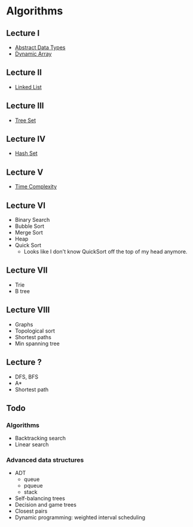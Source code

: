 # Algorithms

## Lecture I
* [Abstract Data Types][adt]
* [Dynamic Array][dynamic-array]

[adt]: ./abstract-data-types.md
[dynamic-array]: ./dynamic-array.md

## Lecture II

* [Linked List][linked-list]

[linked-list]: ./linked-list.md

## Lecture III

* [Tree Set][tree-set]

[tree-set]: ./tree-set.md

## Lecture IV

* [Hash Set][hash-set]

[hash-set]: ./hash-set.md

## Lecture V

* [Time Complexity][time-complexity]

[time-complexity]: ./time-complexity.md

## Lecture VI

* Binary Search
* Bubble Sort
* Merge Sort
* Heap
* Quick Sort
    * Looks like I don't know QuickSort off the top of my head
      anymore.

## Lecture VII

* Trie
* B tree

## Lecture VIII

* Graphs
* Topological sort
* Shortest paths
* Min spanning tree

## Lecture ?

* DFS, BFS
* A*
* Shortest path

## Todo

### Algorithms

* Backtracking search
* Linear search

### Advanced data structures

* ADT
    * queue
    * pqueue
    * stack
* Self-balancing trees
* Decision and game trees
* Closest pairs
* Dynamic programming: weighted interval scheduling
